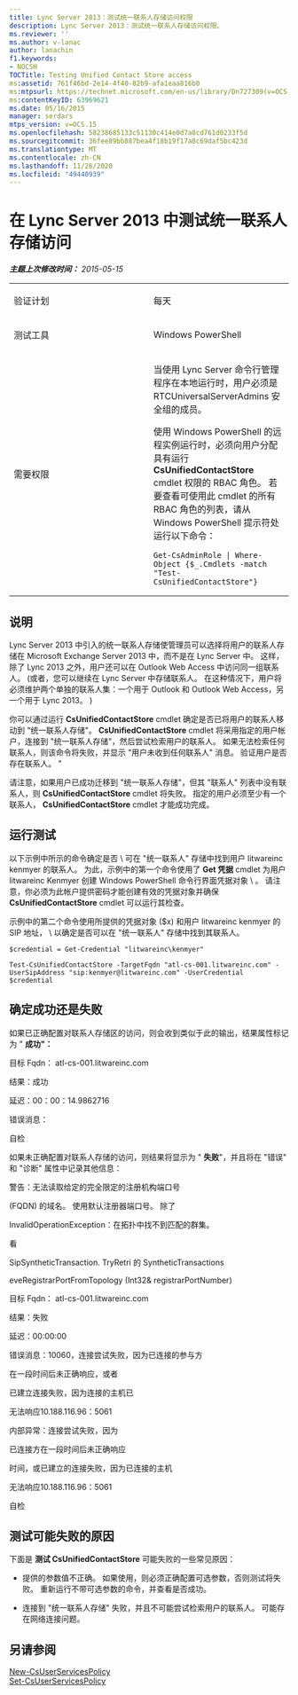 ```yaml
---
title: Lync Server 2013：测试统一联系人存储访问权限
description: Lync Server 2013：测试统一联系人存储访问权限。
ms.reviewer: ''
ms.author: v-lanac
author: lanachin
f1.keywords:
- NOCSH
TOCTitle: Testing Unified Contact Store access
ms:assetid: 761f46bd-2e14-4f40-82b9-afa1eaa816b0
ms:mtpsurl: https://technet.microsoft.com/en-us/library/Dn727309(v=OCS.15)
ms:contentKeyID: 63969621
ms.date: 05/16/2015
manager: serdars
mtps_version: v=OCS.15
ms.openlocfilehash: 58238685133c51130c414e0d7a8cd761d0233f5d
ms.sourcegitcommit: 36fee89bb887bea4f18b19f17a8c69daf5bc423d
ms.translationtype: MT
ms.contentlocale: zh-CN
ms.lasthandoff: 11/26/2020
ms.locfileid: "49440939"
---
```

# <a name="testing-unified-contact-store-access-in-lync-server-2013"></a>在 Lync Server 2013 中测试统一联系人存储访问

<div data-xmlns="http://www.w3.org/1999/xhtml">

<div class="topic" data-xmlns="http://www.w3.org/1999/xhtml" data-msxsl="urn:schemas-microsoft-com:xslt" data-cs="https://msdn.microsoft.com/">

<div data-asp="https://msdn2.microsoft.com/asp">



</div>

<div id="mainSection">

<div id="mainBody">

<span> </span>

_**主题上次修改时间：** 2015-05-15_


<table>
<colgroup>
<col style="width: 50%" />
<col style="width: 50%" />
</colgroup>
<tbody>
<tr class="odd">
<td><p>验证计划</p></td>
<td><p>每天</p></td>
</tr>
<tr class="even">
<td><p>测试工具</p></td>
<td><p>Windows PowerShell</p></td>
</tr>
<tr class="odd">
<td><p>需要权限</p></td>
<td><p>当使用 Lync Server 命令行管理程序在本地运行时，用户必须是 RTCUniversalServerAdmins 安全组的成员。</p>
<p>使用 Windows PowerShell 的远程实例运行时，必须向用户分配具有运行 <strong>CsUnifiedContactStore</strong> cmdlet 权限的 RBAC 角色。 若要查看可使用此 cmdlet 的所有 RBAC 角色的列表，请从 Windows PowerShell 提示符处运行以下命令：</p>
<pre><code>Get-CsAdminRole | Where-Object {$_.Cmdlets -match &quot;Test-CsUnifiedContactStore&quot;}</code></pre></td>
</tr>
</tbody>
</table>


<div>

## <a name="description"></a>说明

Lync Server 2013 中引入的统一联系人存储使管理员可以选择将用户的联系人存储在 Microsoft Exchange Server 2013 中，而不是在 Lync Server 中。 这样，除了 Lync 2013 之外，用户还可以在 Outlook Web Access 中访问同一组联系人。  (或者，您可以继续在 Lync Server 中存储联系人。 在这种情况下，用户将必须维护两个单独的联系人集：一个用于 Outlook 和 Outlook Web Access，另一个用于 Lync 2013。 ) 

你可以通过运行 **CsUnifiedContactStore** cmdlet 确定是否已将用户的联系人移动到 "统一联系人存储"。 **CsUnifiedContactStore** cmdlet 将采用指定的用户帐户，连接到 "统一联系人存储"，然后尝试检索用户的联系人。 如果无法检索任何联系人，则该命令将失败，并显示 "用户未收到任何联系人" 消息。 验证用户是否存在联系人。 "

请注意，如果用户已成功迁移到 "统一联系人存储"，但其 "联系人" 列表中没有联系人，则 **CsUnifiedContactStore** cmdlet 将失败。 指定的用户必须至少有一个联系人， **CsUnifiedContactStore** cmdlet 才能成功完成。

</div>

<div>

## <a name="running-the-test"></a>运行测试

以下示例中所示的命令确定是否 \\ 可在 "统一联系人" 存储中找到用户 litwareinc kenmyer 的联系人。 为此，示例中的第一个命令使用了 **Get 凭据** cmdlet 为用户 litwareinc Kenmyer 创建 Windows PowerShell 命令行界面凭据对象 \\ 。 请注意，你必须为此帐户提供密码才能创建有效的凭据对象并确保 **CsUnifiedContactStore** cmdlet 可以运行其检查。

示例中的第二个命令使用所提供的凭据对象 ($x) 和用户 litwareinc kenmyer 的 SIP 地址， \\ 以确定是否可以在 "统一联系人" 存储中找到其联系人。

    $credential = Get-Credential "litwareinc\kenmyer"
    
    Test-CsUnifiedContactStore -TargetFqdn "atl-cs-001.litwareinc.com" -UserSipAddress "sip:kenmyer@litwareinc.com" -UserCredential $credential

</div>

<div>

## <a name="determining-success-or-failure"></a>确定成功还是失败

如果已正确配置对联系人存储区的访问，则会收到类似于此的输出，结果属性标记为 " **成功"：**

目标 Fqdn： atl-cs-001.litwareinc.com

结果：成功

延迟：00：00：14.9862716

错误消息：

自检

如果未正确配置对联系人存储的访问，则结果将显示为 " **失败**"，并且将在 "错误" 和 "诊断" 属性中记录其他信息：

警告：无法读取给定的完全限定的注册机构端口号

 (FQDN) 的域名。 使用默认注册器端口号。 除了

InvalidOperationException：在拓扑中找不到匹配的群集。

看

SipSyntheticTransaction. TryRetri 的 SyntheticTransactions

eveRegistrarPortFromTopology (Int32& registrarPortNumber) 

目标 Fqdn： atl-cs-001.litwareinc.com

结果：失败

延迟：00:00:00

错误消息：10060，连接尝试失败，因为已连接的参与方

在一段时间后未正确响应，或者

已建立连接失败，因为连接的主机已

无法响应10.188.116.96：5061

内部异常：连接尝试失败，因为

已连接方在一段时间后未正确响应

时间，或已建立的连接失败，因为已连接的主机

无法响应10.188.116.96：5061

自检

</div>

<div>

## <a name="reasons-why-the-test-might-have-failed"></a>测试可能失败的原因

下面是 **测试 CsUnifiedContactStore** 可能失败的一些常见原因：

  - 提供的参数值不正确。 如果使用，则必须正确配置可选参数，否则测试将失败。 重新运行不带可选参数的命令，并查看是否成功。

  - 连接到 "统一联系人存储" 失败，并且不可能尝试检索用户的联系人。 可能存在网络连接问题。

</div>

<div>

## <a name="see-also"></a>另请参阅


[New-CsUserServicesPolicy](https://docs.microsoft.com/powershell/module/skype/New-CsUserServicesPolicy)  
[Set-CsUserServicesPolicy](https://docs.microsoft.com/powershell/module/skype/Set-CsUserServicesPolicy)  
  

</div>

</div>

<span> </span>

</div>

</div>

</div>

